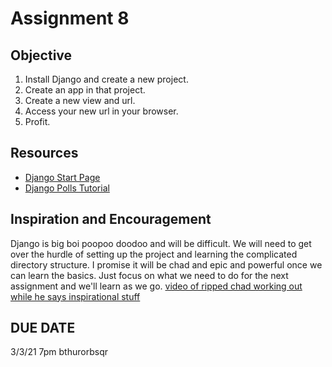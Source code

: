 # Assignment 8

## Objective
1. Install Django and create a new project.
2. Create an app in that project.
3. Create a new view and url.
4. Access your new url in your browser.
5. Profit.

## Resources
* [Django Start Page](https://www.djangoproject.com/start/)
* [Django Polls Tutorial](https://docs.djangoproject.com/en/3.1/intro/tutorial01/)

## Inspiration and Encouragement
Django is big boi poopoo doodoo and will be difficult. We will need to get over the hurdle
of setting up the project and learning the complicated directory structure. I promise it will be
chad and epic and powerful once we can learn the basics. Just focus on what we need to do for
the next assignment and we'll learn as we go. 
[video of ripped chad working out while he says inspirational stuff](https://www.youtube.com/watch?v=lsSC2vx7zFQ&ab_channel=MattHowell)

## DUE DATE
3/3/21 7pm bthurorbsqr
